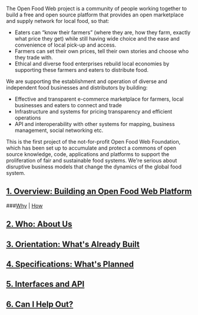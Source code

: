 The Open Food Web project is a community of people working together to build a free and open source platform that provides an open marketplace and supply network for local food, so that:
*  Eaters can “know their farmers” (where they are, how they farm, exactly what price they get) while still having wide choice and the ease and convenience of local pick-up and access.  
*  Farmers can set their own prices, tell their own stories and choose who they trade with.
*  Ethical and diverse food enterprises rebuild local economies by supporting these farmers and eaters to distribute food.
  
We are supporting the establishment and operation of diverse and independent food businesses and distributors by building:
*  Effective and transparent e-commerce marketplace for farmers, local businesses and eaters to connect and trade
*  Infrastructure and systems for pricing transparency and efficient operations
*  API and interoperability with other systems for mapping, business management, social networking etc.

This is the first project of the not-for-profit Open Food Web Foundation, which has been set up to accumulate and protect a commons of open source knowledge, code, applications and platforms to support the proliferation of fair and sustainable food systems. We're serious about disruptive business models that change the dynamics of the global food system.    

## [1. Overview: Building an Open Food Web Platform](https://github.com/eaterprises/openfoodweb/wiki/Overview)
###[Why](https://github.com/eaterprises/openfoodweb/wiki/Overview/#Why)  |  [How](https://github.com/eaterprises/openfoodweb/wiki/Overview/#How)

## [2. Who: About Us](https://github.com/eaterprises/openfoodweb/wiki/Who)

## [3. Orientation: What's Already Built](https://github.com/eaterprises/openfoodweb/wiki/Orientation)

## [4. Specifications: What's Planned](https://github.com/eaterprises/openfoodweb/wiki/Specifications)

## [5. Interfaces and API](https://github.com/eaterprises/openfoodweb/wiki/Interfaces)

## [6. Can I Help Out?](https://github.com/eaterprises/openfoodweb/wiki/Help_Out)

